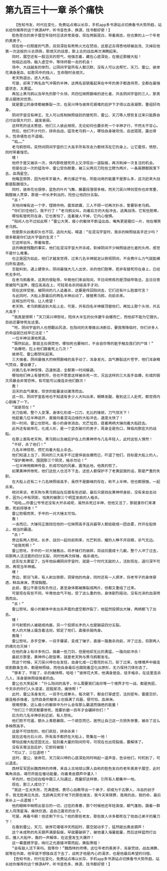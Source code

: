 # 第九百三十一章 杀个痛快
        【告知书友，时代在变化，免费站点难以长存，手机app多书源站点切换看书大势所趋，站长给你推荐的这个换源APP，听书音色多、换源、找书都好使！】
       脸色苍白的男子展空年轻时应该非常英俊，现在两鬓斑白，带着病态，但也算的上一个年老的美男子。
       现在他一扫颓废的气质，双目深处有熊熊火光在焚烧，这是近古得悉地球被血洗、灭掉后他第一次这般的斗志昂扬，那熄灭的战意，那上古的战血再次沸腾起来。
       同时，展空还有一股滔天的怒气，他强忍着，藏在心底深处，在接近那艘大船！
       他临近战场，融入虚空中，等待终极一击的机会！
       场中，大战越发的惨烈，让阴间宇宙所有人都沉默，没有人可以去帮忙，天刀、雷公、彼岸花满身是血，如那风中的烛火，生命随时会熄灭。
       老天狗退出，进入大船。
       可是，却来了两名血气冲霄的半神，这两名容貌看起来在中年的男子都逸待劳，全都在最强盛状态，太勇猛。
       再加上黑乌鸦以及早先的那个头领，共四位映照巅峰的进化者，共击阴间宇宙的三人，那真是占据绝对优势。
       就是雷公的身体都被撕裂一次，在吴兴坤与彼岸花艰难的庇护下才得以血液凝聚，重组好肉身。
       阴间宇宙没有神王，无人可以炼制映照级别的替死符，雷公、天刀等人想恢复过来只能靠自己付出很大代价，越发衰弱。
       这样死的话太憋屈，他们三人彼此相视，无论如何也要杀死一个半神才行，不然太不甘心。
       然后，他们不计代价，拼命血战，猛攻老乌鸦一人，哪怕自身被攻伐，血迹斑斑，露出骨头，性命堪危也不退缩。
       “呱……”
       老乌鸦怒鸣，突然间阴间宇宙的三大高手所有攻击力都倾泻在它的身上，让它震惊，愤怒，同时带着惶恐。
       噗！
       他终于是又被杀一次，体内那枚替死符上又浮现出一道裂痕，再次耗掉一次复活的机会。
       但是在这一次的猛攻中，雷公受伤颇重，被三尖两刃刀险些立劈为两片，一条肩膀都脱落下去，血溅星空。
       他略显颓势，因为他年岁最大，寿元接近干枯，所能动用的能量不是那么多，这次赶来大战都是酝酿很久。
       同时，彼岸花也很惨，蓝色的叶片飞舞，藤蔓段落很多根。而天刀吴兴坤则受伤也非常重，胸膛被人贯穿，那是一杆长矛刺出的，险些让他四分五裂。
       “杀！”
       天地间唯有这一个字，铿锵作响，震耳欲聋，三人不顾一切再次扑杀，誓要斩老乌鸦。
       “你们拦住他们，我不行了！”老乌鸦尖叫，向着后方的大船冲去，逃离战场，它有些胆寒。
       哪怕有替死符在身，它也害怕了，连着被人干掉，它内心惶惧。
       “阳间人也不过如此啊！”雷公大笑，瘦小的躯体不断溢出血，嘴角更是猩红一片，他在嘲笑老乌鸦。
       但是那头凶禽却头也不回，逃向大船，喊道：“在混沌宇宙时，我杀的映照级高手还少吗？很多都是你们这片宇宙的生灵！”
       它这样驳斥，带着恼意。
       这的确是残酷的事实，他们在混沌宇宙大开杀戒，斩掉阴间不少映照级进化者的头颅，感觉不是什么难事。
       也正是因为如此，他们才越发觉得，过来几名半神就足以俯视阴间，不会费什么力气就能横扫所有道统。
       怎能料到，遇上硬骨头，阴间最强大几人出世，杀的他们胆寒，若非有替死符在身上，已经死去多时。
       在老乌鸦看来，这真的很耻辱，毕竟他们来自阳间，平日间修炼的是顶级呼吸法，且日日夜夜被阳气滋养，理应高高在上，可轻易击杀同级高手才对。
       现在这样受挫，被阴间的几人追着杀，这要是传回阳间去，它们还有什么脸面可言？
       与此同时，大船上那最后的两名半神出动了，接替黑乌鸦，向前杀来。
       这相当的可怕，让人绝望！
       老天狗、老乌鸦都逃到大船上去，可是，共有四名半神接顶替他们，再加上那个头领，共五大高手！
       “我真是恨啊！”天刀吴兴坤怒吼，陪伴大半生的伙伴夔牛自爆而亡，而他却不能为它报仇，目前还要惨死在这里。
       “呵，阴间宇宙的人也想翻出风浪，在阳间的天尊做出决断后，要我等降临时，你们许多人的命运就已经早已注定！”
       一位半神淡漠地笑道。
       “既然如此，那就玉石俱焚吧，哪怕死也要绚烂，不会容你等的脏手触及我们的尸体！”
       “自爆吧，拉上他们跟着死上几次！”
       彼岸花、雷公都怒吼起来。
       三大强者，阴间最强大的映照巅峰的高手动了，浑身发光，血气撕裂这片苍宇，他们浑身精气焚烧，要自爆了。
       对面几名半神惊悚，迅速倒退，全都第一时间躲避。
       哪怕他们神上有替死符，但也不愿意这样被杀死一次，况且这样的三大高手自爆，形成的毁灭风暴会非常恐怖，有可能可以接连杀他们数次！
       轰！
       滔天的血气爆发，惊世的能量波动激荡而出。
       这一刻，阴间宇宙各地也不知道有多少人大叫出来，眼睛发酸，看到这三人赴死，都觉得内心剧痛了一下。
       “就是现在！”
       天刀低喝，整个人变薄，身体化形成一口刀，无比的锋锐，刀气惊天下！
       他趁着几位半神逃开，直接向着混沌边缘的大船冲去，速度太快了！
       同一时间，雷公也怒吼，瘦小的身体淌血，光芒炫目，提着两柄大锤向着大船赶去。
       此外还有彼岸花，化成人形，是一个蓝衣破烂的男子，周身全是伤口，降临向那宏大的战船。
       在那上面有老天狗、黑乌鸦以及被庇护在上的黄神师与几名年轻人，此时这些人悚然！
       “不好，杀了他们！”
       几名半神惊怒，慌忙向着大船上杀去。
       他们知道上当了，阴间的三大高手不过是佯装自爆而已，吓退了他们，目标是大船上的人。
       “保护黄神师，围困那三个阴灵，格杀勿论！”
       一位半神用精神传音，形成可怕的风暴，震荡此地，他真的怒了。
       如果黄神师惨死，他们这些人也活不下去，这些人都保护不了老黄鼠狼的话，那是严重的失职。
       在大船上还有二十几名映照级高手，虽然不是巅峰的存在，称不上半神，但也都很强，一起杀来。
       相对来说，老天狗与黑乌鸦站在后面有些迟疑，最后只是挡在黄神师身前，没有亲自去动手，因为心中有阴影，怕真的被那三个明显发疯的人格杀。
       “哈哈……你雷公爷爷还没有大开杀戒呢，虽然杀死过半神，但他又活了，那就拿你们来凑数，死前捞够本！”
       雷公怒极而笑，手中的一对大锤太可怕。
       轰！
       一击而已，大锤将正面挡住他的一位映照高手连兵器带人都给砸成一团血雾，炸开在船体上，相当的霸道。
       “杀！”
       旁边有两人怒吼，长矛、战剑一起向前刺来，光芒刺目，耀的人睁不开双眼，杀气无边。
       “给我死啊！”
       雷公怒吼，手中的一对大锤轰出，将矛锋打的崩碎，将战剑震成十几截，整个人冲了过去，将那两人活活震的四分五裂，同时他再次挥锤，格杀魂光。
       这实在太勇猛了，当年他纵横阴间宇宙时，就是一个时代无敌的人，活到现在，道行深不可测，再现当年神威。
       噗！
       旁边，箭羽飞来，有人射出铁箭，洞穿他的肉身，同时还有一人掷矛，将老爷子的身体穿透，鲜血淋淋，贯穿胸膛。
       此前，雷公不是没有负伤过，甚至身体都被撕裂成两片，但都又重组了过来。
       可是现在有些不同，毕竟他血气干枯，受了这么重的伤，身体剧烈摇动，没有光泽的血液喷溅而出。
       “杀！”
       雷公怒吼，瘦小的躯体中发出杀声震的虚空都炸裂了，他猛然投掷出大锤，两柄都飞了出去。
       噗！
       开弓射箭的人被砸成肉酱，另一个投掷长矛的人也是脑袋四分五裂。
       老人的大锤上蕴含着法则，锁定了他们，直接杀毁肉身。
       轰隆！
       雷公怒吼，赤手空拳，一双手攥紧，变成了锤子，直接一路轰杀向前，冲了过去，将那两人的魂光也灭掉！
       在他的身上有许多伤口，插着一些刀剑，但是他却无比的勇猛，一路向前冲杀！
       最前方那里，黄神师心胆皆寒，就是老天狗与黑乌鸦都发毛。
       而这个时候，天刀吴兴坤也在发狂，自身化成一口雪亮的长刀，斩了过来，在噗噗声中接连收割数条生命，都是映照级，而他自身最后也踉跄着显化出原形，无力保持刀体形态了。
       “够本了，不赔了，杀的痛快啊，哈哈！”彼岸花大笑，他满身是血，徒手格杀，在这里连杀几人，浑身是映照级强者的血。
       雷公也大笑起来：“什么阳间的高手，什么需要我们高你等一个境界才可一战，都是狗屁，今天杀的你们人头滚滚，屁股尿流，痛快啊！”
       此时，雷公浑身发光，一双手化成拳头，每次砸下，都会打穿虚空，法则密布，雷霆交织，接连格杀强者，当然自身的躯体上也插满了兵器，很可怕，血淋淋。
       很难想象，这么瘦小的躯体中为什么会有那么霸道而强绝的能量！
       “你们三个阴灵都要惨死，我要折磨一百年才会碾碎你们！”
       后方的几名半神杀到近前，有人怒吼。
       他们怒不可遏，额头上青筋暴跳，一个疏忽而已，居然让自己这一方损失惨重，被杀了这么多映照高手。
       这是不可饶恕的，他们疯狂，拼命杀来！
       就在这电光石火间，所有高手都挤在大船上，聚集在一地！
       哪怕这艘大船坚固无比，铭刻着大量的阳间符号，可现在也出现裂痕，要解体了。
       没有天尊法旨庇护，它即将被毁！
       “可以了，三位退吧！”
       这时，雷公、彼岸花、天刀吴兴坤的心底深处同时响起一道声音，告诉他们，时机到了，可以退走。
       西林军军团长魏西林的师傅，来自上古地球以罪人自称的脸色发白的老年美男子展空，此时嘴角淌血，竭尽所能在催动能量，向着青皮葫芦中灌入！
       早先时，他已经在暗中跟三人沟通过，商量好这样做，引所有人都集中一地。
       现在，那三人成功了！
       “我这一生太失败，充满遗憾，费尽心血教导出一个弟子，却成为千古罪人，冷血的刽子手，我无脸再见先民，无颜再见死于地下的那些故友，我今天来赎罪，我用的血，我的命，最后来补上一点遗憾！”
       他的眼眸中映照出昔日的一切，过往的青春，那个时候他还年轻英俊，朝气蓬勃，跟着一群友人闯荡星海，痛快饮酒，追自己喜欢的女子。
       可是，再看今朝！他还剩下什么？他的那些老友，那些故人许多都死在了他自己弟子的屠刀下！
       在看到雷公、天刀、彼岸花堪堪冲天而起时，展空就动手了，猛然砸出青皮葫芦！
       这个未成熟的先天葫芦满是裂痕，早就要破碎了，被他灌入海量能量，而后这样猛然打出后，撞入大船中，轰的一声解体，在这里发生大爆炸！
       这一幕震撼宇宙，绚烂之光直接冲霄而起，撕裂黑暗！
       “会有敌人活下来吗，我等你！”魏西林的师傅，这位年老的美男子，浑身焚烧，战血沸腾，就等在外面，他早就不想独自活下去了，战死才他是内心的渴求，也是他最后希望的归宿。
       【告知书友，时代在变化，免费站点难以长存，手机app多书源站点切换看书大势所趋，站长给你推荐的这个换源APP，听书音色多、换源、找书都好使！】